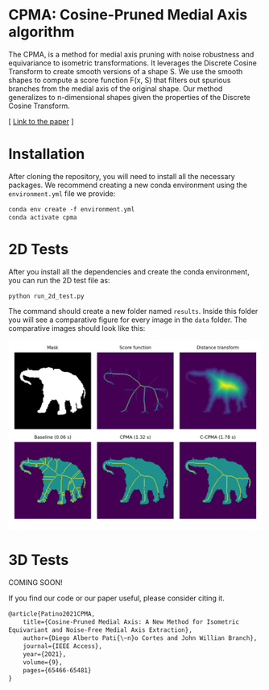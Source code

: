 # CPMA: Cosine-Pruned Medial Axis algorithm

The CPMA, is a method for medial axis pruning with noise robustness and equivariance to isometric transformations. It leverages the Discrete Cosine Transform to create smooth versions of a shape S. We use the smooth shapes to compute a score function F(x, S) that filters out spurious branches from the medial axis of the original shape. Our method generalizes to n-dimensional shapes given the properties of the Discrete Cosine Transform. 

[ [Link to the paper](https://ieeexplore.ieee.org/document/9402852) ]

# Installation

After cloning the repository, you will need to install all the necessary packages. We recommend creating a new conda environment using the `environment.yml` file we provide:

```angular2html
conda env create -f environment.yml
conda activate cpma 
```

# 2D Tests

After you install all the dependencies and create the conda environment, you can run the 2D test file as:

```angular2html
python run_2d_test.py
```

The command should create a new folder named `results`. Inside this folder you will see a comparative figure for every image in the `data` folder. The comparative images should look like this:

![alt text](https://github.com/dipaco/cpma/blob/main/docs/medial_axis_figure_elephant12.png?raw=true)

# 3D Tests

COMING SOON!

If you find our code or our paper useful, please consider citing it.

    @article{Patino2021CPMA,
        title={Cosine-Pruned Medial Axis: A New Method for Isometric Equivariant and Noise-Free Medial Axis Extraction},
        author={Diego Alberto Pati{\~n}o Cortes and John Willian Branch},
        journal={IEEE Access},
        year={2021},
        volume={9},
        pages={65466-65481}
    }
